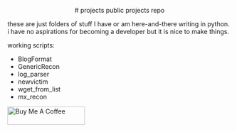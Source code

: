 <p align=center>
# projects
public projects repo

these are just folders of stuff I have or am here-and-there writing in python.  
i have no aspirations for becoming a developer but it is nice to make things. 

working scripts: 
* BlogFormat  
* GenericRecon  
* log_parser  
* newvictim  
* wget_from_list  
* mx_recon

<a href="https://www.buymeacoffee.com/cpardue0" target="_blank"><img src="https://cdn.buymeacoffee.com/buttons/default-orange.png" alt="Buy Me A Coffee" height="41" width="174"></a>
</p>
